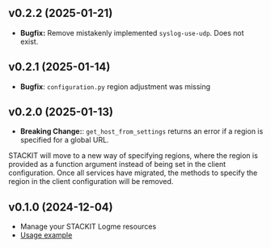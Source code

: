 ## v0.2.2 (2025-01-21)

- **Bugfix:** Remove mistakenly implemented `syslog-use-udp`. Does not exist.

## v0.2.1 (2025-01-14)

- **Bugfix**: `configuration.py` region adjustment was missing

## v0.2.0 (2025-01-13)

- **Breaking Change:**: `get_host_from_settings` returns an error if a region is specified for a global URL.

STACKIT will move to a new way of specifying regions, where the region is provided as a function argument instead of being set in the client configuration. Once all services have migrated, the methods to specify the region in the client configuration will be removed.

## v0.1.0 (2024-12-04)

- Manage your STACKIT Logme resources
- [Usage example](https://github.com/stackitcloud/stackit-sdk-python/tree/main/examples/logme)
